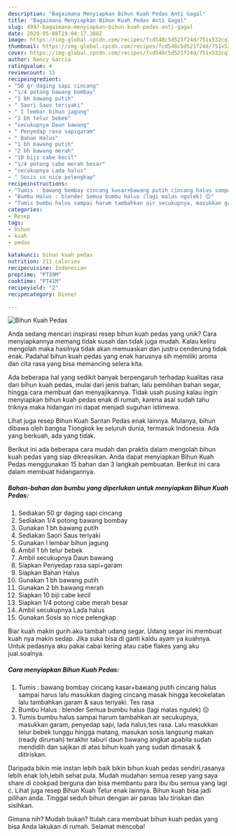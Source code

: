 ```yaml
---
description: "Bagaimana Menyiapkan Bihun Kuah Pedas Anti Gagal"
title: "Bagaimana Menyiapkan Bihun Kuah Pedas Anti Gagal"
slug: 4897-bagaimana-menyiapkan-bihun-kuah-pedas-anti-gagal
date: 2020-05-08T19:04:17.388Z
image: https://img-global.cpcdn.com/recipes/fcd548c5d521f24d/751x532cq70/bihun-kuah-pedas-foto-resep-utama.jpg
thumbnail: https://img-global.cpcdn.com/recipes/fcd548c5d521f24d/751x532cq70/bihun-kuah-pedas-foto-resep-utama.jpg
cover: https://img-global.cpcdn.com/recipes/fcd548c5d521f24d/751x532cq70/bihun-kuah-pedas-foto-resep-utama.jpg
author: Nancy Garcia
ratingvalue: 4
reviewcount: 15
recipeingredient:
- "50 gr daging sapi cincang"
- "1/4 potong bawang bombay"
- "1 bh bawang putih"
- " Saori Saus teriyaki"
- " I lembar bihun jagung"
- "1 bh telur bebek"
- "secukupnya Daun bawang"
- " Penyedap rasa sapigaram"
- " Bahan Halus"
- "1 bh bawang putih"
- "2 bh bawang merah"
- "10 biji cabe kecil"
- "1/4 potong cabe merah besar"
- "secukupnya Lada halus"
- " Sosis so nice pelengkap"
recipeinstructions:
- "Tumis : bawang bombay cincang kasar+bawang putih cincang halus sampai harus lalu masukkan daging cincang masak hingga kecokelatan lalu tambahkan garam &amp; saus teriyaki. Tes rasa"
- "Bumbu Halus : blender Semua bumbu halus (lagi malas ngulek) 😔"
- "Tumis bumbu halus sampai harum tambahkan air secukupnya, masukkan garam, penyedap sapi, lada halus,tes rasa. Lalu masukkan telur bebek tunggu hingga matang, masukan sosis langsung makan (ready dirumah) terakhir taburi daun bawang angkat apabila sudah mendidih dan sajikan di atas bihun kuah yang sudah dimasak &amp; ditiriskan."
categories:
- Resep
tags:
- bihun
- kuah
- pedas

katakunci: bihun kuah pedas 
nutrition: 211 calories
recipecuisine: Indonesian
preptime: "PT39M"
cooktime: "PT41M"
recipeyield: "2"
recipecategory: Dinner

---
```



![Bihun Kuah Pedas](https://img-global.cpcdn.com/recipes/fcd548c5d521f24d/751x532cq70/bihun-kuah-pedas-foto-resep-utama.jpg)

Anda sedang mencari inspirasi resep bihun kuah pedas yang unik? Cara menyiapkannya memang tidak susah dan tidak juga mudah. Kalau keliru mengolah maka hasilnya tidak akan memuaskan dan justru cenderung tidak enak. Padahal bihun kuah pedas yang enak harusnya sih memiliki aroma dan cita rasa yang bisa memancing selera kita.

Ada beberapa hal yang sedikit banyak berpengaruh terhadap kualitas rasa dari bihun kuah pedas, mulai dari jenis bahan, lalu pemilihan bahan segar, hingga cara membuat dan menyajikannya. Tidak usah pusing kalau ingin menyiapkan bihun kuah pedas enak di rumah, karena asal sudah tahu triknya maka hidangan ini dapat menjadi suguhan istimewa.

Lihat juga resep Bihun Kuah Santan Pedas enak lainnya. Mulanya, bihun dibawa oleh bangsa Tiongkok ke seluruh dunia, termasuk Indonesia. Ada yang berkuah, ada yang tidak.


Berikut ini ada beberapa cara mudah dan praktis dalam mengolah bihun kuah pedas yang siap dikreasikan. Anda dapat menyiapkan Bihun Kuah Pedas menggunakan 15 bahan dan 3 langkah pembuatan. Berikut ini cara dalam membuat hidangannya.

<!--inarticleads1-->

##### Bahan-bahan dan bumbu yang diperlukan untuk menyiapkan Bihun Kuah Pedas:

1. Sediakan 50 gr daging sapi cincang
1. Sediakan 1/4 potong bawang bombay
1. Gunakan 1 bh bawang putih
1. Sediakan  Saori Saus teriyaki
1. Gunakan  I lembar bihun jagung
1. Ambil 1 bh telur bebek
1. Ambil secukupnya Daun bawang
1. Siapkan  Penyedap rasa sapi+garam
1. Siapkan  Bahan Halus
1. Gunakan 1 bh bawang putih
1. Gunakan 2 bh bawang merah
1. Siapkan 10 biji cabe kecil
1. Siapkan 1/4 potong cabe merah besar
1. Ambil secukupnya Lada halus
1. Gunakan  Sosis so nice pelengkap


Biar kuah makin gurih.aku tambah udang segar. Udang segar ini membuat kuah nya makin sedap. Jika suka bisa di ganti kaldu ayam ya kuahnya. Untuk pedasnya aku pakai cabai kering atau cabe flakes yang aku jual.soalnya. 

<!--inarticleads2-->

##### Cara menyiapkan Bihun Kuah Pedas:

1. Tumis : bawang bombay cincang kasar+bawang putih cincang halus sampai harus lalu masukkan daging cincang masak hingga kecokelatan lalu tambahkan garam &amp; saus teriyaki. Tes rasa
1. Bumbu Halus : blender Semua bumbu halus (lagi malas ngulek) 😔
1. Tumis bumbu halus sampai harum tambahkan air secukupnya, masukkan garam, penyedap sapi, lada halus,tes rasa. Lalu masukkan telur bebek tunggu hingga matang, masukan sosis langsung makan (ready dirumah) terakhir taburi daun bawang angkat apabila sudah mendidih dan sajikan di atas bihun kuah yang sudah dimasak &amp; ditiriskan.


Daripada bikin mie instan lebih baik bikin bihun kuah pedas sendiri,rasanya lebih enak loh,lebih sehat pula. Mudah mudahan semua resep yang saya share di cookpad berguna dan bisa membantu para ibu ibu semua yang lagi c. Lihat juga resep Bihun Kuah Telur enak lainnya. Bihun kuah bisa jadi pilihan anda. Tinggal seduh bihun dengan air panas lalu tiriskan dan sisihkan. 

Gimana nih? Mudah bukan? Itulah cara membuat bihun kuah pedas yang bisa Anda lakukan di rumah. Selamat mencoba!

